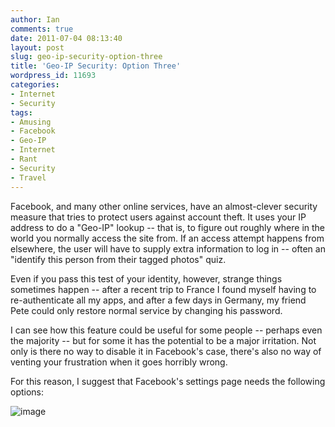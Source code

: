 ```yaml
---
author: Ian
comments: true
date: 2011-07-04 08:13:40
layout: post
slug: geo-ip-security-option-three
title: 'Geo-IP Security: Option Three'
wordpress_id: 11693
categories:
- Internet
- Security
tags:
- Amusing
- Facebook
- Geo-IP
- Internet
- Rant
- Security
- Travel
---
```


Facebook, and many other online services, have an almost-clever security measure that tries to protect users against account theft. It uses your IP address to do a "Geo-IP" lookup -- that is, to figure out roughly where in the world you normally access the site from. If an access attempt happens from elsewhere, the user will have to supply extra information to log in -- often an "identify this person from their tagged photos" quiz.

Even if you pass this test of your identity, however, strange things sometimes happen -- after a recent trip to France I found myself having to re-authenticate all my apps, and after a few days in Germany, my friend Pete could only restore normal service by changing his password.

I can see how this feature could be useful for some people -- perhaps even the majority -- but for some it has the potential to be a major irritation. Not only is there no way to disable it in Facebook's case, there's also no way of venting your frustration when it goes horribly wrong.

For this reason, I suggest that Facebook's settings page needs the following options:

 ![image](http://files.ianrenton.com/sites/blog/2011/07/wpid-Screen-shot-2011-07-04-at-07.26.52.png)
